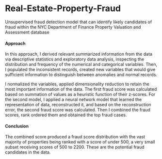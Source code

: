 # Real-Estate-Property-Fraud
 Unsupervised fraud detection model that can identify likely candidates of fraud within the NYC Department of Finance Property Valuation and Assessment database
 
 <h4> Approach </h4>
 
 In this approach, I derived relevant summarized information from the data via descriptive statistics and exploratory data analysis,  inspecting the distribution and frequency of the numerical and categorical variables. Then, I populated the inconsistent records, created new variables that would give sufficient information to distinguish between anomalies and normal records.
 
 I normalized the variables, applied dimensionality reduction to retain the most important information of the data. The first fraud score was calculated based on summation of values as a heuristic function of their z-scores. For the second model, I applied a neural network model that learned the representation of data, reconstructed it, and based on the reconstruction error, the second fraud score was calculated. Then I combined the fraud scores, rank ordered them and obtained the top fraud cases. 
 
 <h4> Conclusion </h4>
 
 The combined score produced a fraud score distribution with the vast majority of properties being ranked with a score of under 500, a very small subset receiving scores of 500 to 2200. These are the potential fraud candidates in the data. 
